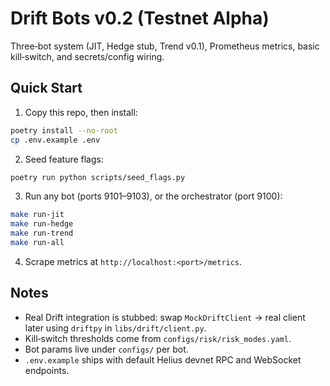# Drift Bots v0.2 (Testnet Alpha)

Three‑bot system (JIT, Hedge stub, Trend v0.1), Prometheus metrics, basic kill‑switch, and secrets/config wiring.

## Quick Start

1. Copy this repo, then install:

```bash
poetry install --no-root
cp .env.example .env
```

2. Seed feature flags:

```bash
poetry run python scripts/seed_flags.py
```

3. Run any bot (ports 9101–9103), or the orchestrator (port 9100):

```bash
make run-jit
make run-hedge
make run-trend
make run-all
```

4. Scrape metrics at `http://localhost:<port>/metrics`.

## Notes

- Real Drift integration is stubbed: swap `MockDriftClient` → real client later using `driftpy` in `libs/drift/client.py`.
- Kill‑switch thresholds come from `configs/risk/risk_modes.yaml`.
- Bot params live under `configs/` per bot.
- `.env.example` ships with default Helius devnet RPC and WebSocket endpoints.
